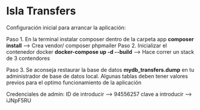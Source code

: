 # Isla Transfers

Configuración inicial para arrancar la aplicación:

  Paso 1. En la terminal instalar composer dentro de la carpeta app <b>composer install</b> --> Crea   vendor/  composer
                                                                                                         phpmailer 
  Paso 2. Inicializar el contenedor docker  <b>docker-compose up -d --build</b> --> Hace correr un stack de 3 contendores 

  Paso 3. Se aconseja restaurar la base de datos <b>mydb_transfers.dump</b> en tu administrador de base de datos local. Algunas tablas deben tener valores previos para el optimo funcionamiento de la aplicación

Credenciales de admin:
  ID de introducir --> 94556257
  clave a introducir --> iJNpF5RU